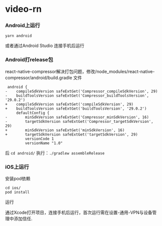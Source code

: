 # video-rn

### Android上运行
```
yarn android
```
或者通过Android Studio 连接手机后运行

### Android打release包
react-native-compressor解决打包问题，修改/node_modules/react-native-compressor/android/build.gradle 文件
```
 android {
-    compileSdkVersion safeExtGet('Compressor_compileSdkVersion', 29)
-    buildToolsVersion safeExtGet('Compressor_buildToolsVersion', '29.0.2')
+    compileSdkVersion safeExtGet('compileSdkVersion', 29)
+    buildToolsVersion safeExtGet('buildToolsVersion', '29.0.2')
     defaultConfig {
-        minSdkVersion safeExtGet('Compressor_minSdkVersion', 16)
-        targetSdkVersion safeExtGet('Compressor_targetSdkVersion', 29)
+        minSdkVersion safeExtGet('minSdkVersion', 16)
+        targetSdkVersion safeExtGet('targetSdkVersion', 29)
         versionCode 1
         versionName "1.0"
```
后 `cd android/` 执行：`./gradlew assembleRelease`

### iOS上运行
安装pod依赖
```
cd ios/
pod install
```
运行

通过Xcode打开项目，连接手机后运行，首次运行需在设置-通用-VPN与设备管理中添加信任.
